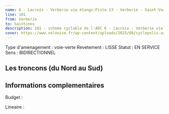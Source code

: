 ```yaml
---
name: 6 - Lacroix - Verberie via étangs:Piste 13 - Verberie - Saint-Vaast-de-Longmont - Saintines 
line: 101
from: Verberie
to: Saintines
description: 101 - schema cyclable de l'ARC 6 - Lacroix - Verberie via étangs:Piste 13 - Verberie - Saint-Vaast-de-Longmont - Saintines 
cover: https://www.velooise.fr/wp-content/uploads/2025/08/cyclopolis-arc-101.jpg
---
```

Type d'amenagement : voie-verte
Revetement : LISSE
Statut : EN SERVICE
Sens : BIDIRECTIONNEL
## Les troncons (du Nord au Sud)

## Informations complementaires

Budget  : 

Lineaire :

